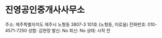 # 진영공인중개사사무소

주소: 제주특별자치도 제주시 노형동 3807-3 101호 (노형동, 이로움)
전화번호: 010-4571-7250
성함: 김현정
발신: No
회신: No
상태: 시작 전